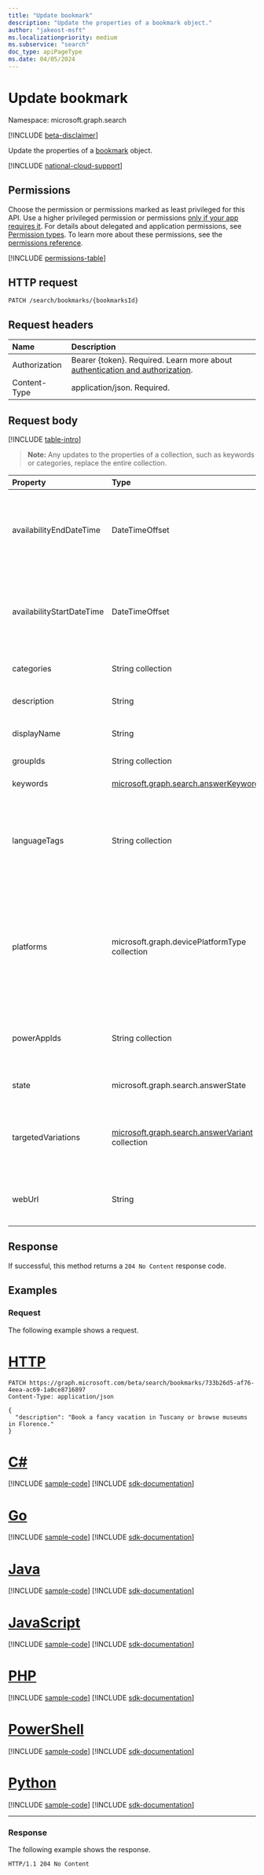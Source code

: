 ```yaml
---
title: "Update bookmark"
description: "Update the properties of a bookmark object."
author: "jakeost-msft"
ms.localizationpriority: medium
ms.subservice: "search"
doc_type: apiPageType
ms.date: 04/05/2024
---
```


# Update bookmark

Namespace: microsoft.graph.search

[!INCLUDE [beta-disclaimer](../../includes/beta-disclaimer.md)]

Update the properties of a [bookmark](../resources/search-bookmark.md) object.

[!INCLUDE [national-cloud-support](../../includes/global-only.md)]

## Permissions

Choose the permission or permissions marked as least privileged for this API. Use a higher privileged permission or permissions [only if your app requires it](/graph/permissions-overview#best-practices-for-using-microsoft-graph-permissions). For details about delegated and application permissions, see [Permission types](/graph/permissions-overview#permission-types). To learn more about these permissions, see the [permissions reference](/graph/permissions-reference).

<!-- { "blockType": "permissions", "name": "search_bookmark_update" } -->
[!INCLUDE [permissions-table](../includes/permissions/search-bookmark-update-permissions.md)]

## HTTP request

<!-- {
  "blockType": "ignored"
}
-->
``` http
PATCH /search/bookmarks/{bookmarksId}
```

## Request headers

|Name|Description|
|:---|:---|
|Authorization|Bearer {token}. Required. Learn more about [authentication and authorization](/graph/auth/auth-concepts).|
|Content-Type|application/json. Required.|

## Request body

[!INCLUDE [table-intro](../../includes/update-property-table-intro.md)]

>**Note:** Any updates to the properties of a collection, such as keywords or categories, replace the entire collection.

|Property|Type|Description|
|:---|:---|:---|
|availabilityEndDateTime|DateTimeOffset|Date and time when the bookmark stops appearing as a search result. Set as `null` for always available. The timestamp type represents date and time information using ISO 8601 format and is always in UTC. For example, midnight UTC on Jan 1, 2014 is `2014-01-01T00:00:00Z`.|
|availabilityStartDateTime|DateTimeOffset|Date and time when the bookmark starts to appear as a search result. Set as `null` for always available. The timestamp type represents date and time information using ISO 8601 format and is always in UTC. For example, midnight UTC on Jan 1, 2014 is `2014-01-01T00:00:00Z`.|
|categories|String collection|Categories commonly used to describe this bookmark. For example, `IT` and `HR`.|
|description|String|The bookmark description that is shown on the search results page. Inherited from [searchAnswer](../resources/search-searchanswer.md).|
|displayName|String|The bookmark name that is displayed in search results. Inherited from [searchAnswer](../resources/search-searchanswer.md).|
|groupIds|String collection|The list of security groups that are able to view this bookmark.|
|keywords|[microsoft.graph.search.answerKeyword](../resources/search-answerKeyword.md)|Keywords that trigger this bookmark to appear in search results.|
|languageTags|String collection|A list of geographically specific language names in which this bookmark can be viewed. Each language tag value follows the pattern {language}-{region}. For example, `en-us` is English as used in the United States. For the list of possible values, see [Supported language tags](../resources/search-api-answers-overview.md#supported-language-tags).|
|platforms|microsoft.graph.devicePlatformType collection|List of devices and operating systems that are able to view this bookmark. Possible values are: `android`, `androidForWork`, `ios`, `macOS`, `windowsPhone81`, `windowsPhone81AndLater`, `windows10AndLater`, `androidWorkProfile`, `unknown`, `androidASOP`, `androidMobileApplicationManagement`, `iOSMobileApplicationManagement`, `unknownFutureValue`.|
|powerAppIds|String collection|List of Power Apps associated with this bookmark. If users add existing Power Apps to a bookmark, they can complete tasks directly on the search results page, such as entering vacation time or reporting expenses.|
|state|microsoft.graph.search.answerState|State of the bookmark. Possible values are: `published`, `draft`, `excluded`, `unknownFutureValue`.|
|targetedVariations|[microsoft.graph.search.answerVariant](../resources/search-answerVariant.md) collection|Variations of a bookmark for different countries/regions or devices. Use when you need to show different content to users based on their device, country/region, or both. The date and group settings apply to all variations.|
|webUrl|String|The URL link for the bookmark. When users select this bookmark from the search results, they are directed to the specified URL. Inherited from [searchAnswer](../resources/search-searchanswer.md).|

## Response

If successful, this method returns a `204 No Content` response code.

## Examples

### Request

The following example shows a request.

# [HTTP](#tab/http)
<!-- {
  "blockType": "request",
  "name": "update_bookmark"
}
-->
``` http
PATCH https://graph.microsoft.com/beta/search/bookmarks/733b26d5-af76-4eea-ac69-1a0ce8716897
Content-Type: application/json

{
  "description": "Book a fancy vacation in Tuscany or browse museums in Florence."
}
```

# [C#](#tab/csharp)
[!INCLUDE [sample-code](../includes/snippets/csharp/update-bookmark-csharp-snippets.md)]
[!INCLUDE [sdk-documentation](../includes/snippets/snippets-sdk-documentation-link.md)]

# [Go](#tab/go)
[!INCLUDE [sample-code](../includes/snippets/go/update-bookmark-go-snippets.md)]
[!INCLUDE [sdk-documentation](../includes/snippets/snippets-sdk-documentation-link.md)]

# [Java](#tab/java)
[!INCLUDE [sample-code](../includes/snippets/java/update-bookmark-java-snippets.md)]
[!INCLUDE [sdk-documentation](../includes/snippets/snippets-sdk-documentation-link.md)]

# [JavaScript](#tab/javascript)
[!INCLUDE [sample-code](../includes/snippets/javascript/update-bookmark-javascript-snippets.md)]
[!INCLUDE [sdk-documentation](../includes/snippets/snippets-sdk-documentation-link.md)]

# [PHP](#tab/php)
[!INCLUDE [sample-code](../includes/snippets/php/update-bookmark-php-snippets.md)]
[!INCLUDE [sdk-documentation](../includes/snippets/snippets-sdk-documentation-link.md)]

# [PowerShell](#tab/powershell)
[!INCLUDE [sample-code](../includes/snippets/powershell/update-bookmark-powershell-snippets.md)]
[!INCLUDE [sdk-documentation](../includes/snippets/snippets-sdk-documentation-link.md)]

# [Python](#tab/python)
[!INCLUDE [sample-code](../includes/snippets/python/update-bookmark-python-snippets.md)]
[!INCLUDE [sdk-documentation](../includes/snippets/snippets-sdk-documentation-link.md)]

---

### Response

The following example shows the response.

<!-- {
  "blockType": "response",
  "truncated": true
}
-->
``` http
HTTP/1.1 204 No Content
```
